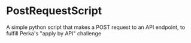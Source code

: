 # PostRequestScript
A simple python script that makes a POST request to an API endpoint, to fulfill Perka's "apply by API" challenge
